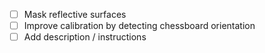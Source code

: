 - [ ] Mask reflective surfaces
- [ ] Improve calibration by detecting chessboard orientation
- [ ] Add description / instructions